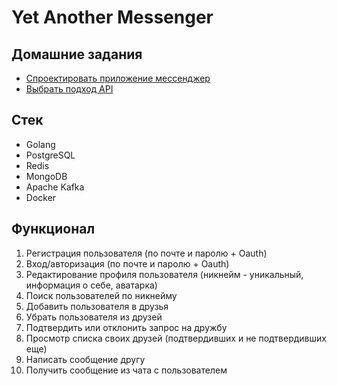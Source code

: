# Yet Another Messenger

## Домашние задания

- [Спроектировать приложение мессенджер](docs/HW1.md)
- [Выбрать подход API](docs/HW3.md)

## Стек

- Golang
- PostgreSQL
- Redis
- MongoDB
- Apache Kafka
- Docker

## Функционал 

1. Регистрация пользователя (по почте и паролю + Oauth)
2. Вход/авторизация (по почте и паролю + Oauth)
3. Редактирование профиля пользователя (никнейм - уникальный, информация о себе, аватарка)
4. Поиск пользователей по никнейму
5. Добавить пользователя в друзья
6. Убрать пользователя из друзей
7. Подтвердить или отклонить запрос на дружбу
8. Просмотр списка своих друзей (подтвердивших и не подтвердивших еще)
9. Написать сообщение другу
10. Получить сообщение из чата с пользователем
